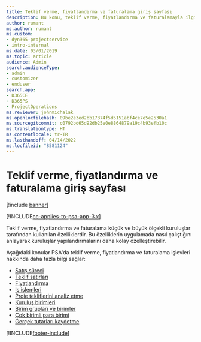```yaml
---
title: Teklif verme, fiyatlandırma ve faturalama giriş sayfası
description: Bu konu, teklif verme, fiyatlandırma ve faturalamayla ilgili bilgi sağlar.
author: rumant
ms.author: rumant
ms.custom:
- dyn365-projectservice
- intro-internal
ms.date: 03/01/2019
ms.topic: article
audience: Admin
search.audienceType:
- admin
- customizer
- enduser
search.app:
- D365CE
- D365PS
- ProjectOperations
ms.reviewer: johnmichalak
ms.openlocfilehash: 09be2e3ed2bb17374f5d5151abf4ce7e5e2530a1
ms.sourcegitcommit: c0792bd65d92db25e0e8864879a19c4b93efb10c
ms.translationtype: HT
ms.contentlocale: tr-TR
ms.lasthandoff: 04/14/2022
ms.locfileid: "8581124"
---
```

# <a name="quoting-pricing-and-billing-home-page"></a>Teklif verme, fiyatlandırma ve faturalama giriş sayfası

[!include [banner](../includes/psa-now-project-operations.md)]

[!INCLUDE[cc-applies-to-psa-app-3.x](../includes/cc-applies-to-psa-app-3x.md)]

Teklif verme, fiyatlandırma ve faturalama küçük ve büyük ölçekli kuruluşlar tarafından kullanılan özelliklerdir. Bu özelliklerin uygulamada nasıl çalıştığını anlayarak kuruluşlar yapılandırmalarını daha kolay özelleştirebilir.

Aşağıdaki konular PSA'da teklif verme, fiyatlandırma ve faturalama işlevleri hakkında daha fazla bilgi sağlar:

- [Satış süreci](basic-sales-process.md)
- [Teklif satırları](basic-quote-lines.md)
- [Fiyatlandırma](basic-pricing.md)
- [İş işlemleri](basic-business-transactions.md)
- [Proje tekliflerini analiz etme](basic-analyzing-quotes.md)
- [Kuruluş birimleri](advanced-organizational.md)
- [Birim grupları ve birimler](advanced-units.md)
- [Çok birimli para birimi](advanced-currency.md)
- [Gerçek tutarları kaydetme](advanced-actuals.md)


[!INCLUDE[footer-include](../includes/footer-banner.md)]
